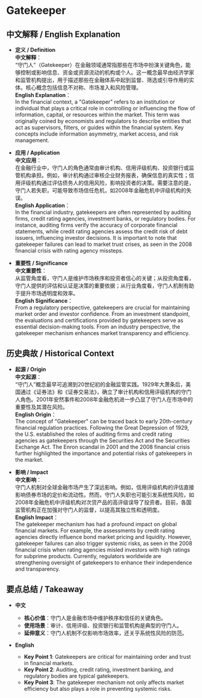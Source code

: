 # Gatekeeper

## 中文解释 / English Explanation

* **定义 / Definition**  
  **中文解释**：  
  “守门人”（Gatekeeper）在金融领域通常指那些在市场中扮演关键角色，能够控制或影响信息、资金或资源流动的机构或个人。这一概念最早由经济学家和监管机构提出，用于描述那些在金融体系中起到监督、筛选或引导作用的实体。核心概念包括信息不对称、市场准入和风险管理。  
  **English Explanation**：  
  In the financial context, a "Gatekeeper" refers to an institution or individual that plays a critical role in controlling or influencing the flow of information, capital, or resources within the market. This term was originally coined by economists and regulators to describe entities that act as supervisors, filters, or guides within the financial system. Key concepts include information asymmetry, market access, and risk management.

* **应用 / Application**  
  **中文应用**：  
  在金融行业中，守门人的角色通常由审计机构、信用评级机构、投资银行或监管机构承担。例如，审计机构通过审核企业财务报表，确保信息的真实性；信用评级机构通过评估债务人的信用风险，影响投资者的决策。需要注意的是，守门人若失职，可能导致市场信任危机，如2008年金融危机中评级机构的失误。  
  **English Application**：  
  In the financial industry, gatekeepers are often represented by auditing firms, credit rating agencies, investment banks, or regulatory bodies. For instance, auditing firms verify the accuracy of corporate financial statements, while credit rating agencies assess the credit risk of debt issuers, influencing investor decisions. It is important to note that gatekeeper failures can lead to market trust crises, as seen in the 2008 financial crisis with rating agency missteps.

* **重要性 / Significance**  
  **中文重要性**：  
  从监管角度看，守门人是维护市场秩序和投资者信心的关键；从投资角度看，守门人提供的评估和认证是决策的重要依据；从行业角度看，守门人机制有助于提升市场透明度和效率。  
  **English Significance**：  
  From a regulatory perspective, gatekeepers are crucial for maintaining market order and investor confidence. From an investment standpoint, the evaluations and certifications provided by gatekeepers serve as essential decision-making tools. From an industry perspective, the gatekeeper mechanism enhances market transparency and efficiency.

## 历史典故 / Historical Context

* **起源 / Origin**  
  **中文起源**：  
  “守门人”概念最早可追溯到20世纪初的金融监管实践。1929年大萧条后，美国通过《证券法》和《证券交易法》，确立了审计机构和信用评级机构的守门人角色。2001年安然事件和2008年金融危机进一步凸显了守门人在市场中的重要性及其潜在风险。  
  **English Origin**：  
  The concept of "Gatekeeper" can be traced back to early 20th-century financial regulation practices. Following the Great Depression of 1929, the U.S. established the roles of auditing firms and credit rating agencies as gatekeepers through the Securities Act and the Securities Exchange Act. The Enron scandal in 2001 and the 2008 financial crisis further highlighted the importance and potential risks of gatekeepers in the market.

* **影响 / Impact**  
  **中文影响**：  
  守门人机制对全球金融市场产生了深远影响。例如，信用评级机构的评估直接影响债券市场的定价和流动性。然而，守门人失职也可能引发系统性风险，如2008年金融危机中评级机构对次贷产品的高评级误导了投资者。目前，各国监管机构正在加强对守门人的监督，以提高其独立性和透明度。  
  **English Impact**：  
  The gatekeeper mechanism has had a profound impact on global financial markets. For example, the assessments by credit rating agencies directly influence bond market pricing and liquidity. However, gatekeeper failures can also trigger systemic risks, as seen in the 2008 financial crisis when rating agencies misled investors with high ratings for subprime products. Currently, regulators worldwide are strengthening oversight of gatekeepers to enhance their independence and transparency.

## 要点总结 / Takeaway

* **中文**  
  - **核心价值**：守门人是金融市场中维护秩序和信任的关键角色。  
  - **使用场景**：审计、信用评级、投资银行和监管机构是典型的守门人。  
  - **延伸意义**：守门人机制不仅影响市场效率，还关乎系统性风险的防范。  

* **English**  
  - **Key Point 1**: Gatekeepers are critical for maintaining order and trust in financial markets.  
  - **Key Point 2**: Auditing, credit rating, investment banking, and regulatory bodies are typical gatekeepers.  
  - **Key Point 3**: The gatekeeper mechanism not only affects market efficiency but also plays a role in preventing systemic risks.